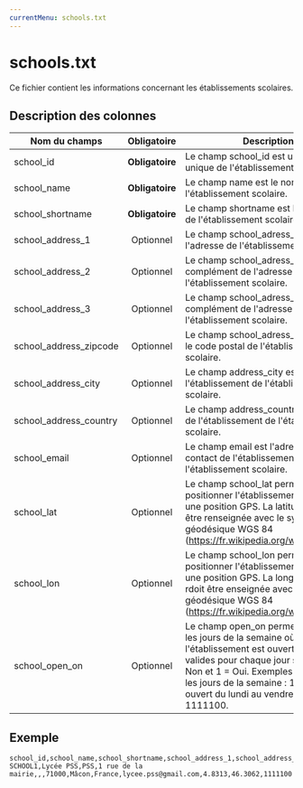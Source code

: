 ```yaml
---
currentMenu: schools.txt
---
```


# schools.txt

Ce fichier contient les informations concernant les établissements scolaires.

## Description des colonnes

| Nom du champs          |  Obligatoire    |  Description |
|------------------------|:------------:|----------|
| school_id              | **Obligatoire** |  Le champ school_id est un identifiant unique de l'établissement scolaire. |
| school_name            | **Obligatoire** |  Le champ name est le nom de l'établissement scolaire. |
| school_shortname       | **Obligatoire** |  Le champ shortname est le nom court de l'établissement scolaire. |
| school_address_1       | Optionnel     |  Le champ school_adress_1 est l'adresse de l'établissement scolaire. |
| school_address_2       | Optionnel     |  Le champ school_adress_2 est un complément de l'adresse de l'établissement scolaire. |
| school_address_3       | Optionnel     |  Le champ school_adress_3 est un complément de l'adresse de l'établissement scolaire. |
| school_address_zipcode | Optionnel     |  Le champ school_adress_zipcode est le code postal de l'établissement scolaire. |
| school_address_city    | Optionnel     |  Le champ address_city est la ville de l'établissement de l'établissement scolaire. |
| school_address_country | Optionnel     |  Le champ address_country est le pays de l'établissement de l'établissement scolaire. |
| school_email           | Optionnel     |  Le champ email est l'adresse mail de contact de l'établissement de l'établissement scolaire. |
| school_lat             | Optionnel     |  Le champ school_lat permet de positionner l'établissement grâce à une position GPS. La latitude GPS doit être renseignée avec le système géodésique WGS 84 (https://fr.wikipedia.org/wiki/WGS_84). |
| school_lon             | Optionnel     |  Le champ school_lon permet de positionner l'établissement grâce à une position GPS. La longitude GPS rdoit être enseignée avec le système géodésique WGS 84 (https://fr.wikipedia.org/wiki/WGS_84) |
| school_open_on         | Optionnel     |  Le champ open_on permet de définir les jours de la semaine où l'établissement est ouvert. Les valeurs valides pour chaque jour sont :  0 = Non et 1 = Oui.  Exemples : ouvert tous les jours de la semaine : 1111111, ouvert du lundi au vendredi : 1111100. |

## Exemple
```
school_id,school_name,school_shortname,school_address_1,school_address_2,school_address_3,school_address_zipcode,school_address_city,school_address_country,school_email,school_lat,school_lon,school_open_on
SCHOOL1,Lycée PSS,PSS,1 rue de la mairie,,,71000,Mâcon,France,lycee.pss@gmail.com,4.8313,46.3062,1111100
```

